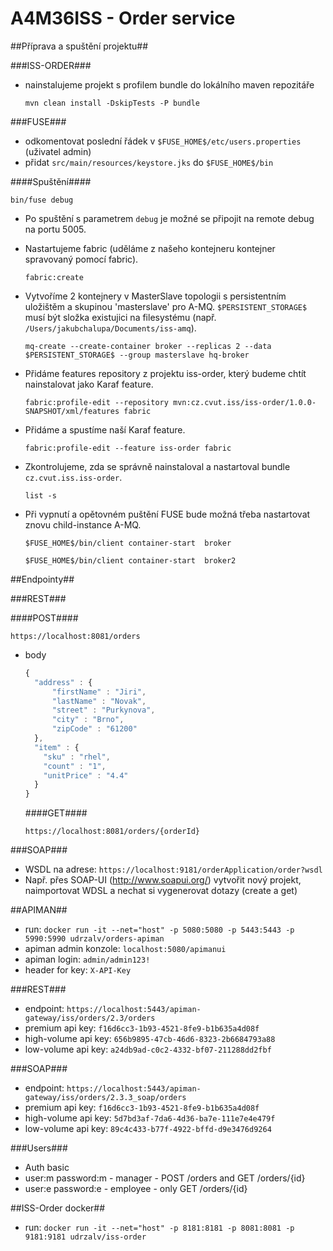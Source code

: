 # A4M36ISS - Order service #

##Příprava a spuštění projektu##

###ISS-ORDER###
* nainstalujeme projekt s profilem bundle do lokálního maven repozitáře

  ``mvn clean install -DskipTests -P bundle``

###FUSE###
* odkomentovat poslední řádek v ``$FUSE_HOME$/etc/users.properties`` (uživatel admin)
* přidat ``src/main/resources/keystore.jks`` do ``$FUSE_HOME$/bin``

####Spuštění####

  ``bin/fuse debug``

* Po spuštění s parametrem ``debug`` je možné se připojit na remote debug na portu 5005.

* Nastartujeme fabric (uděláme z našeho kontejneru kontejner spravovaný pomocí fabric).

  ``fabric:create``

* Vytvoříme 2 kontejnery v MasterSlave topologii s persistentním uložištěm a skupinou 'masterslave' pro A-MQ. ``$PERSISTENT_STORAGE$`` musí být složka existujici na filesystému (např. ``/Users/jakubchalupa/Documents/iss-amq``).

  ``mq-create --create-container broker --replicas 2 --data $PERSISTENT_STORAGE$ --group masterslave hq-broker``

* Přidáme features repository z projektu iss-order, který budeme chtít nainstalovat jako Karaf feature.

  ``fabric:profile-edit --repository mvn:cz.cvut.iss/iss-order/1.0.0-SNAPSHOT/xml/features fabric``

* Přidáme a spustíme naší Karaf feature.

  ``fabric:profile-edit --feature iss-order fabric``
  
* Zkontrolujeme, zda se správně nainstaloval a nastartoval bundle ``cz.cvut.iss.iss-order``.

  ``list -s``
  
* Při vypnutí a opětovném puštění FUSE bude možná třeba nastartovat znovu child-instance A-MQ.

    ``$FUSE_HOME$/bin/client container-start  broker``
    
    ``$FUSE_HOME$/bin/client container-start  broker2``
  
  
##Endpointy##

###REST###

####POST####

  ``https://localhost:8081/orders``
  
* body

  ```javascript
  {
    "address" : {
        "firstName" : "Jiri",
        "lastName" : "Novak",
        "street" : "Purkynova",
        "city" : "Brno",
        "zipCode" : "61200"
    },
    "item" : {
      "sku" : "rhel",
      "count" : "1",
      "unitPrice" : "4.4"
    }
  }
  ```
  
  ####GET####
  
    ``https://localhost:8081/orders/{orderId}``
    
###SOAP###

* WSDL na adrese: ``https://localhost:9181/orderApplication/order?wsdl``
* Např. přes SOAP-UI (http://www.soapui.org/) vytvořit nový projekt, naimportovat WDSL a nechat si vygenerovat dotazy (create a get)

##APIMAN##
* run: ``docker run -it --net="host" -p 5080:5080 -p 5443:5443 -p 5990:5990 udrzalv/orders-apiman ``
* apiman admin konzole: ``localhost:5080/apimanui``
* apiman login: ``admin/admin123!``
* header for key: ``X-API-Key``

###REST###
*  endpoint: ``https://localhost:5443/apiman-gateway/iss/orders/2.3/orders``
*  premium api key: ``f16d6cc3-1b93-4521-8fe9-b1b635a4d08f``
*  high-volume api key: ``656b9895-47cb-46d6-8323-2b6684793a88``
*  low-volume api key: ``a24db9ad-c0c2-4332-bf07-211288dd2fbf``

###SOAP###
* endpoint: ``https://localhost:5443/apiman-gateway/iss/orders/2.3.3_soap/orders``
* premium api key: ``f16d6cc3-1b93-4521-8fe9-b1b635a4d08f``
* high-volume api key: ``5d7bd3af-7da6-4d36-ba7e-111e7e4e479f`` 
* low-volume api key: ``89c4c433-b77f-4922-bffd-d9e3476d9264``

###Users###
* Auth basic
* user:m password:m - manager - POST /orders and GET /orders/{id}
* user:e password:e - employee - only GET /orders/{id}

##ISS-Order docker##
* run: ``docker run -it --net="host" -p 8181:8181 -p 8081:8081 -p 9181:9181 udrzalv/iss-order``
